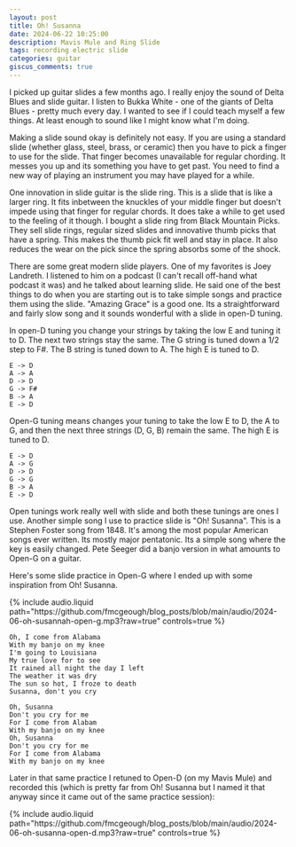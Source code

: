 ```yaml
---
layout: post
title: Oh! Susanna
date: 2024-06-22 10:25:00
description: Mavis Mule and Ring Slide
tags: recording electric slide
categories: guitar
giscus_comments: true
---
```


I picked up guitar slides a few months ago. I really enjoy the sound of
Delta Blues and slide guitar. I listen to Bukka White - one of the giants
of Delta Blues - pretty much every day. I wanted to see if I could teach
myself a few things. At least enough to sound like I might know what I'm
doing.

Making a slide sound okay is definitely not easy. If you are using a standard
slide (whether glass, steel, brass, or ceramic) then you have to pick a finger
to use for the slide. That finger becomes unavailable for regular chording.
It messes you up and its something you have to get past. You need to find a
new way of playing an instrument you may have played for a while.

One innovation in slide guitar is the slide ring. This is a slide that is
like a larger ring. It fits inbetween the knuckles of your middle finger
but doesn't impede using that finger for regular chords. It does take a
while to get used to the feeling of it though. I bought a slide ring
from Black Mountain Picks. They sell slide rings, regular sized slides and
innovative thumb picks that have a spring. This makes the thumb pick fit
well and stay in place. It also reduces the wear on the pick since the
spring absorbs some of the shock.

There are some great modern slide players. One of my favorites is Joey
Landreth. I listened to him on a podcast (I can't recall off-hand what
podcast it was) and he talked about learning slide. He said one of the
best things to do when you are starting out is to take simple songs and
practice them using the slide. "Amazing Grace" is a good one. Its a
straightforward and fairly slow song and it sounds wonderful with a slide
in open-D tuning.

In open-D tuning you change your strings by taking the low E and
tuning it to D. The next two strings stay the same. The G string
is tuned down a 1/2 step to F#. The B string is tuned down to A.
The high E is tuned to D.

```
E -> D
A -> A
D -> D
G -> F#
B -> A
E -> D
```

Open-G tuning means changes your tuning to take the low E to D,
the A to G, and then the next three strings (D, G, B) remain the same.
The high E is tuned to D.

```
E -> D
A -> G
D -> D
G -> G
B -> A
E -> D
```

Open tunings work really well with slide and both these tunings are
ones I use. Another simple song I use to practice slide is "Oh! Susanna".
This is a Stephen Foster song from 1848. It's among the most popular
American songs ever written. Its mostly major pentatonic. Its a simple
song where the key is easily changed. Pete Seeger did a banjo version
in what amounts to Open-G on a guitar.

Here's some slide practice in Open-G where I ended up with
some inspiration from Oh! Susanna.

<div class="row mt-3">
    <div class="col-sm mt-3 mt-md-0">
        {% include audio.liquid path="https://github.com/fmcgeough/blog_posts/blob/main/audio/2024-06-oh-susannah-open-g.mp3?raw=true" controls=true %}
    </div>
</div>

```
Oh, I come from Alabama
With my banjo on my knee
I'm going to Louisiana
My true love for to see
It rained all night the day I left
The weather it was dry
The sun so hot, I froze to death
Susanna, don't you cry

Oh, Susanna
Don't you cry for me
For I come from Alabam
With my banjo on my knee
Oh, Susanna
Don't you cry for me
For I come from Alabama
With my banjo on my knee
```

Later in that same practice I retuned to Open-D (on my Mavis Mule)
and recorded this (which is pretty far from Oh! Susanna but I named
it that anyway since it came out of the same practice session):

<div class="row mt-3">
    <div class="col-sm mt-3 mt-md-0">
        {% include audio.liquid path="https://github.com/fmcgeough/blog_posts/blob/main/audio/2024-06-oh-susanna-open-d.mp3?raw=true" controls=true %}
    </div>
</div>

